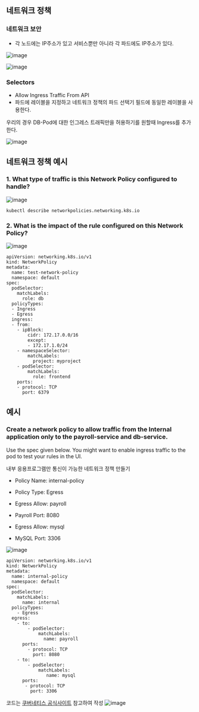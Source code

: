 ## 네트워크 정책

### 네트워크 보안
- 각 노드에는 IP주소가 있고 서비스뿐만 아니라 각 파드에도 IP주소가 있다.


![image](https://user-images.githubusercontent.com/81672260/171804048-c9c4626b-7dff-441c-a047-8e5f61940620.png)

![image](https://user-images.githubusercontent.com/81672260/171804071-4d895104-53d7-420d-838e-e31822a457ab.png)


### Selectors
- Allow Ingress Traffic From API 
- 파드에 레이블을 지정하고 네트워크 정책의 파드 선택기 필드에 동일한 레이블을 사용한다.


우리의 경우 DB-Pod에 대한 인그레스 트래픽만을 허용하기를 원할때 Ingress를 추가한다.

![image](https://user-images.githubusercontent.com/81672260/171804332-67ae014b-de20-4d23-979c-fbc61c23ac8b.png)


## 네트워크 정책 예시


### 1. What type of traffic is this Network Policy configured to handle?
![image](https://user-images.githubusercontent.com/81672260/172271362-70040305-73a3-4c96-a6c2-338f954f2d95.png)

```
kubectl describe networkpolicies.networking.k8s.io
```

### 2. What is the impact of the rule configured on this Network Policy?









![image](https://user-images.githubusercontent.com/81672260/171804606-9cc8ae45-35fd-4359-85b8-f57105162b24.png)

```
apiVersion: networking.k8s.io/v1
kind: NetworkPolicy
metadata:
  name: test-network-policy
  namespace: default
spec:
  podSelector:
    matchLabels:
      role: db
  policyTypes:
  - Ingress
  - Egress
  ingress:
  - from:
    - ipBlock:
        cidr: 172.17.0.0/16
        except:
        - 172.17.1.0/24
    - namespaceSelector:
        matchLabels:
          project: myproject
    - podSelector:
        matchLabels:
          role: frontend
    ports:
    - protocol: TCP
      port: 6379
 ```
 
 
 ## 예시 
 
 ### Create a network policy to allow traffic from the Internal application only to the payroll-service and db-service.

Use the spec given below. You might want to enable ingress traffic to the pod to test your rules in the UI.

내부 응용프로그램만 통신이 가능한 네트워크 정책 만들기

- Policy Name: internal-policy

- Policy Type: Egress

- Egress Allow: payroll

- Payroll Port: 8080

- Egress Allow: mysql

- MySQL Port: 3306

![image](https://user-images.githubusercontent.com/81672260/171820217-42646d90-1ecd-43a2-84ff-ea09b012ac51.png)

```
apiVersion: networking.k8s.io/v1
kind: NetworkPolicy
metadata:
  name: internal-policy
  namespace: default
spec:
  podSelector:
    matchLabels:
      name: internal
  policyTypes:
    - Egress
  egress:
    - to:
        - podSelector:
            matchLabels:
              name: payroll
      ports:
        - protocol: TCP
          port: 8080
    - to:
        - podSelector:
            matchLabels:
               name: mysql
      ports:
       - protocol: TCP
         port: 3306
```

코드는 [쿠버네티스 공식사이트](https://kubernetes.io/docs/concepts/services-networking/network-policies/) 참고하여 작성
![image](https://user-images.githubusercontent.com/81672260/172275249-4e9720e6-7225-4726-bc6e-bac808a47784.png)
